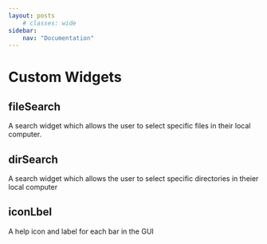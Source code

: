 ```yaml
---
layout: posts
    # classes: wide
sidebar:
    nav: "Documentation"
---
```

# Custom Widgets
## fileSearch
A search widget which allows the user to select specific files in their local computer.

## dirSearch
A search widget which allows the user to select specific directories in theier local computer

## iconLbel
A help icon and label for each bar in the GUI